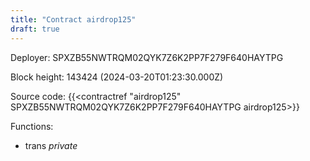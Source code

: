 ```yaml
---
title: "Contract airdrop125"
draft: true
---
```

Deployer: SPXZB55NWTRQM02QYK7Z6K2PP7F279F640HAYTPG


 



Block height: 143424 (2024-03-20T01:23:30.000Z)

Source code: {{<contractref "airdrop125" SPXZB55NWTRQM02QYK7Z6K2PP7F279F640HAYTPG airdrop125>}}

Functions:

* trans _private_
